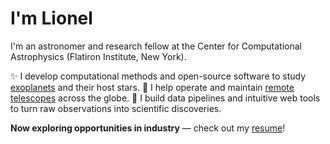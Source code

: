 # I'm Lionel

I'm an astronomer and research fellow at the Center for Computational Astrophysics (Flatiron Institute, New York).

✨ I develop computational methods and open-source software to study [exoplanets](https://en.wikipedia.org/wiki/Exoplanet) and their host stars.
🔭 I help operate and maintain [remote telescopes](https://www.speculoos.uliege.be/cms/c_4259452/en/speculoos?id=c_4259452) across the globe.
🌌 I build data pipelines and intuitive web tools to turn raw observations into scientific discoveries.

**Now exploring opportunities in industry** — check out my [resume](https://lgrcia.com/resume.html)!